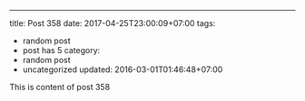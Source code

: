 ---
title: Post 358
date: 2017-04-25T23:00:09+07:00
tags:
  - random post
  - post has 5
category:
  - random post
  - uncategorized
updated: 2016-03-01T01:46:48+07:00

This is content of post 358